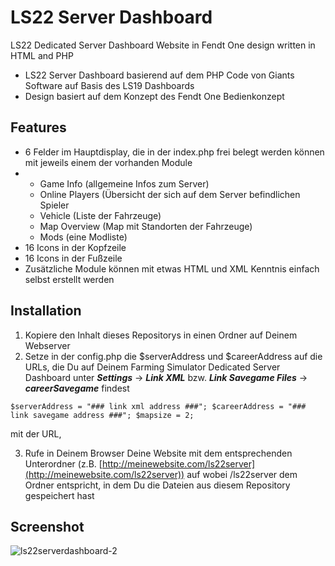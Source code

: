 # LS22 Server Dashboard
LS22 Dedicated Server Dashboard Website in Fendt One design written in HTML and PHP

- LS22 Server Dashboard basierend auf dem PHP Code von Giants Software auf Basis des LS19 Dashboards
- Design basiert auf dem Konzept des Fendt One Bedienkonzept

## Features
- 6 Felder im Hauptdisplay, die in der index.php frei belegt werden können mit jeweils einem der vorhanden Module
- - Game Info (allgemeine Infos zum Server)
  - Online Players (Übersicht der sich auf dem Server befindlichen Spieler
  - Vehicle (Liste der Fahrzeuge)
  - Map Overview (Map mit Standorten der Fahrzeuge)
  - Mods (eine Modliste)
- 16 Icons in der Kopfzeile
- 16 Icons in der Fußzeile
- Zusätzliche Module können mit etwas HTML und XML Kenntnis einfach selbst erstellt werden

## Installation
1. Kopiere den Inhalt dieses Repositorys in einen Ordner auf Deinem Webserver
2. Setze in der config.php die $serverAddress und $careerAddress auf die URLs, die Du auf Deinem Farming Simulator Dedicated Server Dashboard unter ***Settings*** -> ***Link XML*** bzw. ***Link Savegame Files*** -> ***careerSavegame*** findest

`$serverAddress = "### link xml address ###";
 $careerAddress = "### link savegame address ###";
 $mapsize = 2;`

mit der URL, 

3. Rufe in Deinem Browser Deine Website mit dem entsprechenden Unterordner (z.B. [http://meinewebsite.com/ls22server](http://meinewebsite.com/ls22server)) auf wobei /ls22server dem Ordner entspricht, in dem Du die Dateien aus diesem Repository gespeichert hast

## Screenshot
![ls22serverdashboard-2](https://github.com/user-attachments/assets/718c4fa9-03e0-4b5f-b9b0-b1dbe53627ec)


